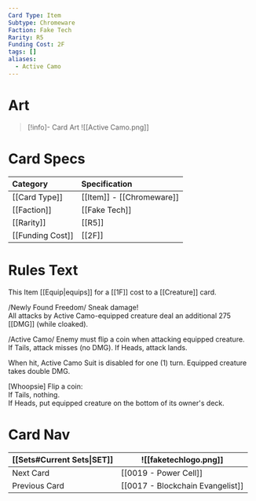```yaml
---
Card Type: Item
Subtype: Chromeware
Faction: Fake Tech
Rarity: R5
Funding Cost: 2F
tags: []
aliases:
  - Active Camo
---
```

# Art

> [!info]- Card Art
> ![[Active Camo.png]]

# Card Specs

| Category | Specification| 
| :--- | :--- |
| [[Card Type]] | [[Item]] - [[Chromeware]] |  
| [[Faction]] | [[Fake Tech]] |  
| [[Rarity]] | [[R5]] |  
| [[Funding Cost]] | [[2F]] |  

# Rules Text  

This Item [[Equip|equips]] for a [[1F]] cost to a [[Creature]] card.  

/Newly Found Freedom/ Sneak damage!   
All attacks by Active Camo-equipped creature deal an additional 275 [[DMG]] (while cloaked).  

/Active Camo/ Enemy must flip a coin when attacking equipped creature.  
If Tails, attack misses (no DMG).
If Heads, attack lands.  

When hit, Active Camo Suit is disabled for one (1) turn. Equipped creature takes double DMG.  

[Whoopsie] Flip a coin:  
If Tails, nothing.  
If Heads, put equipped creature on the bottom of its owner's deck.  

# Card Nav

| [[Sets#Current Sets\|SET]]           | ![[faketechlogo.png]]          |
| ------------- | ------------------------------ |
| Next Card     | [[0019 - Power Cell]] |
| Previous Card | [[0017 - Blockchain Evangelist]]         |


